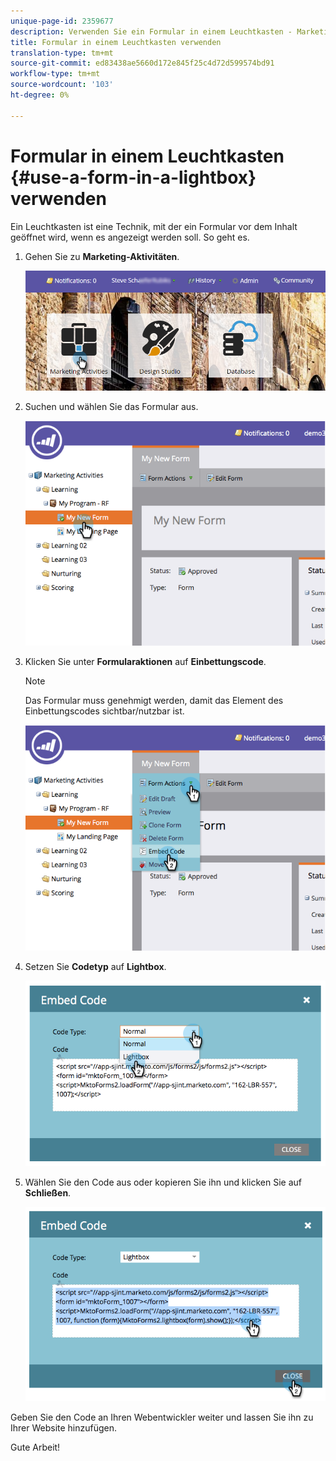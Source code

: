 ```yaml
---
unique-page-id: 2359677
description: Verwenden Sie ein Formular in einem Leuchtkasten - Marketing Docs - Produktdokumentation
title: Formular in einem Leuchtkasten verwenden
translation-type: tm+mt
source-git-commit: ed83438ae5660d172e845f25c4d72d599574bd91
workflow-type: tm+mt
source-wordcount: '103'
ht-degree: 0%

---
```



# Formular in einem Leuchtkasten {#use-a-form-in-a-lightbox} verwenden

Ein Leuchtkasten ist eine Technik, mit der ein Formular vor dem Inhalt geöffnet wird, wenn es angezeigt werden soll. So geht es.

1. Gehen Sie zu **Marketing-Aktivitäten**.

   ![](assets/login-marketing-activities-8.png)

1. Suchen und wählen Sie das Formular aus.

   ![](assets/image2014-9-15-14-3a32-3a15.png)

1. Klicken Sie unter **Formularaktionen** auf **Einbettungscode**.

   >[!NOTE]
   >
   >Das Formular muss genehmigt werden, damit das Element des Einbettungscodes sichtbar/nutzbar ist.

   ![](assets/image2014-9-15-14-3a32-3a24.png)

1. Setzen Sie **Codetyp** auf **Lightbox**.

   ![](assets/image2014-9-15-14-3a32-3a31.png)

1. Wählen Sie den Code aus oder kopieren Sie ihn und klicken Sie auf **Schließen**.

   ![](assets/image2014-9-15-14-3a32-3a39.png)

Geben Sie den Code an Ihren Webentwickler weiter und lassen Sie ihn zu Ihrer Website hinzufügen.

Gute Arbeit!

